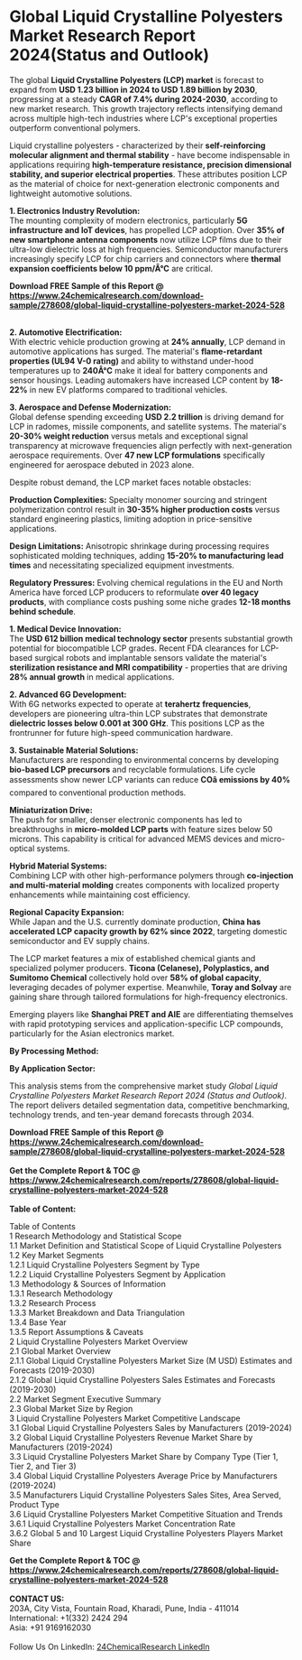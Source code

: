 <h1>Global Liquid Crystalline Polyesters Market Research Report 2024(Status and Outlook)</h1><p>The global <strong>Liquid Crystalline Polyesters (LCP) market</strong> is forecast to expand from <strong>USD 1.23 billion in 2024 to USD 1.89 billion by 2030</strong>, progressing at a steady <strong>CAGR of 7.4% during 2024-2030</strong>, according to new market research. This growth trajectory reflects intensifying demand across multiple high-tech industries where LCP's exceptional properties outperform conventional polymers.</p><p>Liquid crystalline polyesters - characterized by their <strong>self-reinforcing molecular alignment and thermal stability</strong> - have become indispensable in applications requiring <strong>high-temperature resistance, precision dimensional stability, and superior electrical properties</strong>. These attributes position LCP as the material of choice for next-generation electronic components and lightweight automotive solutions.</p><p><strong>1. Electronics Industry Revolution:</strong><br>
The mounting complexity of modern electronics, particularly <strong>5G infrastructure and IoT devices</strong>, has propelled LCP adoption. Over <strong>35% of new smartphone antenna components</strong> now utilize LCP films due to their ultra-low dielectric loss at high frequencies. Semiconductor manufacturers increasingly specify LCP for chip carriers and connectors where <strong>thermal expansion coefficients below 10 ppm/Â°C</strong> are critical.</p><div><b>Download FREE Sample of this Report @ 
            <a href="https://www.24chemicalresearch.com/download-sample/278608/global-liquid-crystalline-polyesters-market-2024-528">
            https://www.24chemicalresearch.com/download-sample/278608/global-liquid-crystalline-polyesters-market-2024-528</a></b></div><br><p><strong>2. Automotive Electrification:</strong><br>
With electric vehicle production growing at <strong>24% annually</strong>, LCP demand in automotive applications has surged. The material's <strong>flame-retardant properties (UL94 V-0 rating)</strong> and ability to withstand under-hood temperatures up to <strong>240Â°C</strong> make it ideal for battery components and sensor housings. Leading automakers have increased LCP content by <strong>18-22%</strong> in new EV platforms compared to traditional vehicles.</p><p><strong>3. Aerospace and Defense Modernization:</strong><br>
Global defense spending exceeding <strong>USD 2.2 trillion</strong> is driving demand for LCP in radomes, missile components, and satellite systems. The material's <strong>20-30% weight reduction</strong> versus metals and exceptional signal transparency at microwave frequencies align perfectly with next-generation aerospace requirements. Over <strong>47 new LCP formulations</strong> specifically engineered for aerospace debuted in 2023 alone.</p><p>Despite robust demand, the LCP market faces notable obstacles:</p><p><strong>Production Complexities:</strong> Specialty monomer sourcing and stringent polymerization control result in <strong>30-35% higher production costs</strong> versus standard engineering plastics, limiting adoption in price-sensitive applications.</p><p><strong>Design Limitations:</strong> Anisotropic shrinkage during processing requires sophisticated molding techniques, adding <strong>15-20% to manufacturing lead times</strong> and necessitating specialized equipment investments.</p><p><strong>Regulatory Pressures:</strong> Evolving chemical regulations in the EU and North America have forced LCP producers to reformulate <strong>over 40 legacy products</strong>, with compliance costs pushing some niche grades <strong>12-18 months behind schedule</strong>.</p><p><strong>1. Medical Device Innovation:</strong><br>
The <strong>USD 612 billion medical technology sector</strong> presents substantial growth potential for biocompatible LCP grades. Recent FDA clearances for LCP-based surgical robots and implantable sensors validate the material's <strong>sterilization resistance and MRI compatibility</strong> - properties that are driving <strong>28% annual growth</strong> in medical applications.</p><p><strong>2. Advanced 6G Development:</strong><br>
With 6G networks expected to operate at <strong>terahertz frequencies</strong>, developers are pioneering ultra-thin LCP substrates that demonstrate <strong>dielectric losses below 0.001 at 300 GHz</strong>. This positions LCP as the frontrunner for future high-speed communication hardware.</p><p><strong>3. Sustainable Material Solutions:</strong><br>
Manufacturers are responding to environmental concerns by developing <strong>bio-based LCP precursors</strong> and recyclable formulations. Life cycle assessments show newer LCP variants can reduce <strong>COâ emissions by 40%</strong> compared to conventional production methods.</p><p><strong>Miniaturization Drive:</strong><br>
	The push for smaller, denser electronic components has led to breakthroughs in <strong>micro-molded LCP parts</strong> with feature sizes below 50 microns. This capability is critical for advanced MEMS devices and micro-optical systems.</p><p><strong>Hybrid Material Systems:</strong><br>
	Combining LCP with other high-performance polymers through <strong>co-injection and multi-material molding</strong> creates components with localized property enhancements while maintaining cost efficiency.</p><p><strong>Regional Capacity Expansion:</strong><br>
	While Japan and the U.S. currently dominate production, <strong>China has accelerated LCP capacity growth by 62% since 2022</strong>, targeting domestic semiconductor and EV supply chains.</p><p>The LCP market features a mix of established chemical giants and specialized polymer producers. <strong>Ticona (Celanese), Polyplastics, and Sumitomo Chemical</strong> collectively hold over <strong>58% of global capacity</strong>, leveraging decades of polymer expertise. Meanwhile, <strong>Toray and Solvay</strong> are gaining share through tailored formulations for high-frequency electronics.</p><p>Emerging players like <strong>Shanghai PRET and AIE</strong> are differentiating themselves with rapid prototyping services and application-specific LCP compounds, particularly for the Asian electronics market.</p><p><strong>By Processing Method:</strong></p><p><strong>By Application Sector:</strong></p><p>This analysis stems from the comprehensive market study <em>Global Liquid Crystalline Polyesters Market Research Report 2024 (Status and Outlook)</em>. The report delivers detailed segmentation data, competitive benchmarking, technology trends, and ten-year demand forecasts through 2034.</p><div><b>Download FREE Sample of this Report @ 
            <a href="https://www.24chemicalresearch.com/download-sample/278608/global-liquid-crystalline-polyesters-market-2024-528">
            https://www.24chemicalresearch.com/download-sample/278608/global-liquid-crystalline-polyesters-market-2024-528</a></b></div><br><div><b>Get the Complete Report & TOC @ 
            <a href="https://www.24chemicalresearch.com/reports/278608/global-liquid-crystalline-polyesters-market-2024-528">
            https://www.24chemicalresearch.com/reports/278608/global-liquid-crystalline-polyesters-market-2024-528</a></b></div><br>
            <b>Table of Content:</b><p>Table of Contents<br />
1 Research Methodology and Statistical Scope<br />
1.1 Market Definition and Statistical Scope of Liquid Crystalline Polyesters<br />
1.2 Key Market Segments<br />
1.2.1 Liquid Crystalline Polyesters Segment by Type<br />
1.2.2 Liquid Crystalline Polyesters Segment by Application<br />
1.3 Methodology & Sources of Information<br />
1.3.1 Research Methodology<br />
1.3.2 Research Process<br />
1.3.3 Market Breakdown and Data Triangulation<br />
1.3.4 Base Year<br />
1.3.5 Report Assumptions & Caveats<br />
2 Liquid Crystalline Polyesters Market Overview<br />
2.1 Global Market Overview<br />
2.1.1 Global Liquid Crystalline Polyesters Market Size (M USD) Estimates and Forecasts (2019-2030)<br />
2.1.2 Global Liquid Crystalline Polyesters Sales Estimates and Forecasts (2019-2030)<br />
2.2 Market Segment Executive Summary<br />
2.3 Global Market Size by Region<br />
3 Liquid Crystalline Polyesters Market Competitive Landscape<br />
3.1 Global Liquid Crystalline Polyesters Sales by Manufacturers (2019-2024)<br />
3.2 Global Liquid Crystalline Polyesters Revenue Market Share by Manufacturers (2019-2024)<br />
3.3 Liquid Crystalline Polyesters Market Share by Company Type (Tier 1, Tier 2, and Tier 3)<br />
3.4 Global Liquid Crystalline Polyesters Average Price by Manufacturers (2019-2024)<br />
3.5 Manufacturers Liquid Crystalline Polyesters Sales Sites, Area Served, Product Type<br />
3.6 Liquid Crystalline Polyesters Market Competitive Situation and Trends<br />
3.6.1 Liquid Crystalline Polyesters Market Concentration Rate<br />
3.6.2 Global 5 and 10 Largest Liquid Crystalline Polyesters Players Market Share </p><div><b>Get the Complete Report & TOC @ 
            <a href="https://www.24chemicalresearch.com/reports/278608/global-liquid-crystalline-polyesters-market-2024-528">
            https://www.24chemicalresearch.com/reports/278608/global-liquid-crystalline-polyesters-market-2024-528</a></b></div><br><b>CONTACT US:</b><br>
            203A, City Vista, Fountain Road, Kharadi, Pune, India - 411014<br>
            International: +1(332) 2424 294<br>
            Asia: +91 9169162030 <br><br>
            Follow Us On LinkedIn: <a href="https://www.linkedin.com/company/24chemicalresearch/">24ChemicalResearch LinkedIn</a>